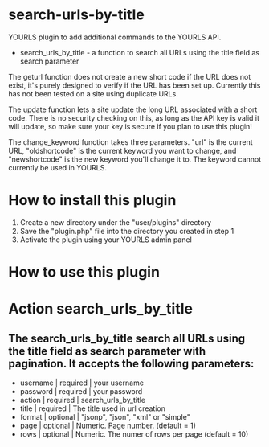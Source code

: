 search-urls-by-title
===================

YOURLS plugin to add additional commands to the YOURLS API.
- search_urls_by_title - a function to search all URLs using the title field as search parameter

The geturl function does not create a new short code if the URL does not exist, it's purely designed to verify if the URL has been set up. Currently this has not been tested on a site using duplicate URLs.

The update function lets a site update the long URL associated with a short code. There is no security checking on this, as long as the API key is valid it will update, so make sure your key is secure if you plan to use this plugin!

The change_keyword function takes three parameters. "url" is the current URL, "oldshortcode" is the current keyword you want to change, and "newshortcode" is the new keyword you'll change it to. The keyword cannot currently be used in YOURLS.

How to install this plugin
==========================
1. Create a new directory under the "user/plugins" directory
2. Save the "plugin.php" file into the directory you created in step 1
3. Activate the plugin using your YOURLS admin panel 

How to use this plugin
======================

# Action search_urls_by_title

## The search_urls_by_title search all URLs using the title field as search parameter with pagination. It accepts the following parameters:

- username | required | your username
- password | required | your password
- action | required | search_urls_by_title
- title | required | The title used in url creation
- format | optional | "jsonp", "json", "xml" or "simple" 
- page | optional | Numeric. Page number. (default = 1)
- rows | optional | Numeric. The numer of rows per page (default = 10)